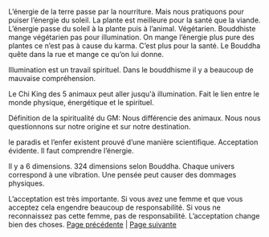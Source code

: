 
L’énergie de la terre passe par la nourriture. Mais nous pratiquons pour puiser l’énergie du soleil. La plante est meilleure pour la santé que la viande. L’énergie passe du soleil à la plante puis à l’animal. Végétarien. Bouddhiste mange végétarien pas pour illumination. On mange l’énergie plus pure des plantes ce n’est pas à cause du karma. C’est plus pour la santé. Le Bouddha quête dans la rue et mange ce qu’on lui donne. 

Illumination est un travail spirituel. Dans le bouddhisme il y a beaucoup de mauvaise compréhension. 

Le Chi King des 5 animaux peut aller jusqu'à illumination. Fait le lien entre le monde physique, énergétique et le spirituel. 

Définition de la spiritualité du GM: Nous différencie des animaux. Nous nous questionnons sur notre origine et sur notre destination. 

le paradis et l’enfer existent prouvé d’une manière scientifique. Acceptation évidente. Il faut comprendre l’énergie. 

Il y a 6 dimensions. 324 dimensions selon Bouddha. Chaque univers correspond à une vibration. 
Une pensée peut causer des dommages physiques. 

L’acceptation est très importante. Si vous avez une femme et que vous acceptez cela engendre beaucoup de responsabilité. Si vous ne reconnaissez pas cette femme, pas de responsabilité. L’acceptation change bien des choses. 
[Page précédente](2024-01-07-06) | [Page suivante](2024-01-07-08)